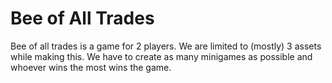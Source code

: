 # Bee of All Trades
Bee of all trades is a game for 2 players. We are limited to (mostly) 3 assets while making this. We have to create as many minigames as possible and whoever wins the most wins the game.
